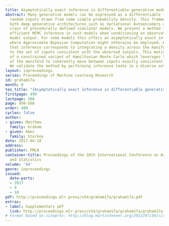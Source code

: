 ```yaml
---
title: Asymptotically exact inference in differentiable generative models
abstract: Many generative models can be expressed as a differentiable function of
  random inputs drawn from some simple probability density. This framework includes
  both deep generative architectures such as Variational Autoencoders and a large
  class of procedurally defined simulator models. We present a method for performing
  efficient MCMC inference in such models when conditioning on observations of the
  model output. For some models this offers an asymptotically exact inference method
  where Approximate Bayesian Computation might otherwise be employed. We use the intuition
  that inference corresponds to integrating a density across the manifold corresponding
  to the set of inputs consistent with the observed outputs. This motivates the use
  of a constrained variant of Hamiltonian Monte Carlo which leverages the smooth geometry
  of the manifold to coherently move between inputs exactly consistent with observations.
  We validate the method by performing inference tasks in a diverse set of models.
layout: inproceedings
series: Proceedings of Machine Learning Research
id: graham17a
month: 0
tex_title: "{Asymptotically exact inference in differentiable generative models}"
firstpage: 499
lastpage: 508
page: 499-508
order: 499
cycles: false
author:
- given: Matthew
  family: Graham
- given: Amos
  family: Storkey
date: 2017-04-10
address: 
publisher: PMLR
container-title: Proceedings of the 20th International Conference on Artificial Intelligence
  and Statistics
volume: '54'
genre: inproceedings
issued:
  date-parts:
  - 2017
  - 4
  - 10
pdf: http://proceedings.mlr.press/v54/graham17a/graham17a.pdf
extras:
- label: Supplementary pdf
  link: http://proceedings.mlr.press/v54/graham17a/graham17a/graham17a-supp.pdf
# Format based on citeproc: http://blog.martinfenner.org/2013/07/30/citeproc-yaml-for-bibliographies/
---
```

